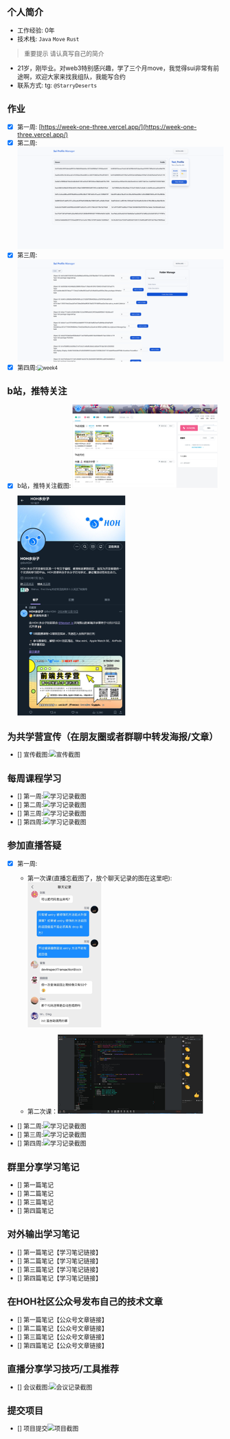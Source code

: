 ## 个人简介
- 工作经验: 0年
- 技术栈: `Java` `Move` `Rust`
> 重要提示 请认真写自己的简介
- 21岁，刚毕业。对web3特别感兴趣，学了三个月move，我觉得sui非常有前途啊，欢迎大家来找我组队，我能写合约
- 联系方式: tg: `@StarryDeserts`

## 作业
- [x] 第一周: [https://week-one-three.vercel.app/](https://week-one-three.vercel.app/)
- [x] 第二周:<img src="images/week2.png" alt="week2" style="zoom:80%;" />
- [x] 第三周:<img src="images/week3.png" alt="week3" style="zoom:80%;" />
- [x] 第四周:<img src="images/week4.png" alt="week4" style="zoom:80%;" />

## b站，推特关注

- [x] b站，推特关注截图: <img src="images/b站关注.png" alt="b站关注" style="zoom: 33%;" />

  <img src="images/推特关注.png" alt="推特关注" style="zoom: 50%;" />

## 为共学营宣传（在朋友圈或者群聊中转发海报/文章）

- [] 宣传截图:![宣传截图](./images/你的图片地址)

## 每周课程学习

- [] 第一周:![学习记录截图](./images/你的图片地址)
- [] 第二周:![学习记录截图](./images/你的图片地址)
- [] 第三周:![学习记录截图](./images/你的图片地址)
- [] 第四周:![学习记录截图](./images/你的图片地址)

## 参加直播答疑

- [x] 第一周:

  - 第一次课(直播忘截图了，放个聊天记录的图在这里吧):<img src="images/第一周第一次课的参与答疑.jpg" alt="第一周第一次课的参与答疑" style="zoom:33%;" />

  - 第二次课：<img src="images/第一周第二课2.png" alt="第一周第二课2" style="zoom:33%;" />

- [] 第二周:![学习记录截图](./images/你的图片地址)
- [] 第三周:![学习记录截图](./images/你的图片地址)
- [] 第四周:![学习记录截图](./images/你的图片地址)

## 群里分享学习笔记

- [] 第一篇笔记
- [] 第二篇笔记
- [] 第三篇笔记
- [] 第四篇笔记

## 对外输出学习笔记

- [] 第一篇笔记【学习笔记链接】
- [] 第二篇笔记【学习笔记链接】
- [] 第三篇笔记【学习笔记链接】
- [] 第四篇笔记【学习笔记链接】

## 在HOH社区公众号发布自己的技术文章

- [] 第一篇笔记【公众号文章链接】
- [] 第二篇笔记【公众号文章链接】
- [] 第三篇笔记【公众号文章链接】
- [] 第四篇笔记【公众号文章链接】

## 直播分享学习技巧/工具推荐

- [] 会议截图:![会议记录截图](./images/你的图片地址)

## 提交项目

- [] 项目提交![项目截图](./images/你的图片地址)

